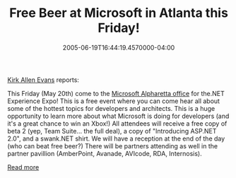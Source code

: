 ﻿---
title: Free Beer at Microsoft in Atlanta this Friday!
date: "2005-06-19T16:44:19.4570000-04:00"
description: This Friday (May 20th) come to the Microsoft Alpharetta office
featuredImage: img/1868-featured.png
---

[Kirk Allen Evans](http://blogs.xmladvice.com/kaevans) reports:

This Friday (May 20th) come to the [Microsoft Alpharetta office](http://mappoint.msn.com/(e2xsnq45g1oi0d553edvdl45)/map.aspx?L=USA&C=34.04950%2c-84.31286&A=7.16667&P=|34.04950%2c-84.31286|1|1125+Sanctuary+Pkwy%2c+Alpharetta%2c+GA+30004|L1|) for the.NET Experience Expo! This is a free event where you can come hear all about some of the hottest topics for developers and architects. This is a huge opportunity to learn more about what Microsoft is doing for developers (and it's a great chance to win an Xbox!) All attendees will receive a free copy of beta 2 (yep, Team Suite… the full deal), a copy of "Introducing ASP.NET 2.0", and a swank.NET shirt. We will have a reception at the end of the day (who can beat free beer?) There will be partners attending as well in the partner pavillion (AmberPoint, Avanade, AVIcode, RDA, Internosis).

[Read more](http://blogs.xmladvice.com/kaevans/archive/2005/05/18/3593.aspx)

